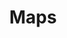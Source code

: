 ---
layout: redirect.njk
tags: page
key: maps_de
title: Maps
alternativetitle: Das SBB Kartenmaterial.
redirect: /de/design-system/maps/overview/
parent: design-system_de
order: 50
---